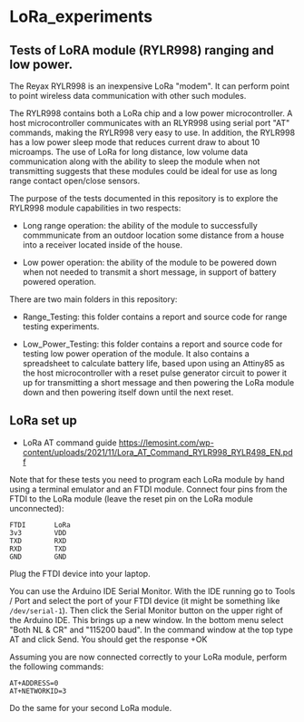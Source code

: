 # LoRa_experiments
## Tests of LoRA module (RYLR998) ranging and low power.

The Reyax RYLR998 is an inexpensive LoRa "modem".  It can perform point to point wireless data communication with other such modules.

The RYLR998 contains both a LoRa chip and a low power microcontroller.  A host microcontroller communicates with an RLYR998 using
serial port "AT" commands, making the RYLR998 very easy to use.  In addition, the RYLR998 has a low power sleep mode that reduces current
draw to about 10 microamps.  The use of LoRa for long distance, low volume data communication along with the ability to sleep the module
when not transmitting suggests that these modules could be ideal for use as long range contact open/close sensors.

The purpose of the tests documented in this repository is to explore the RYLR998 module capabilities in two respects:

- Long range operation:  the ability of the module to successfully commmunicate from an outdoor location some distance from a house
into a receiver located inside of the house.

- Low power operation:  the ability of the module to be powered down when not needed to transmit a short message, in support
of battery powered operation.


There are two main folders in this repository:

- Range_Testing: this folder contains a report and source code for range testing experiments.

- Low_Power_Testing: this folder contains a report and source code for testing low power operation of the module. It also contains
a spreadsheet to calculate battery life, based upon using an Attiny85 as the host microcontroller with a reset pulse generator circuit 
to power it up for transmitting a short message and then powering the LoRa module down and then powering itself down until the next reset.

## LoRa set up ##
- LoRa AT command guide https://lemosint.com/wp-content/uploads/2021/11/Lora_AT_Command_RYLR998_RYLR498_EN.pdf

Note that for these tests you need to program each LoRa module by hand using a terminal emulator and an FTDI module. Connect four
pins from the FTDI to the LoRa module (leave the reset pin on the LoRa module unconnected):

```
FTDI       LoRa
3v3        VDD
TXD        RXD
RXD        TXD
GND        GND
```

Plug the FTDI device into your laptop.

You can use the Arduino IDE Serial Monitor. With the IDE running go to Tools / Port and select the port of your FTDI device (it might be 
something like `/dev/serial-1`). Then click the Serial Monitor button on the upper right of the Arduino IDE. This brings up a new window.
In the bottom menu select "Both NL & CR" and "115200 baud". In the command window at the top type AT and click Send. You should get the 
response +OK

Assuming you are now connected correctly to your LoRa module, perform the following commands:
```
AT+ADDRESS=0
AT+NETWORKID=3
```
Do the same for your second LoRa module.

  


